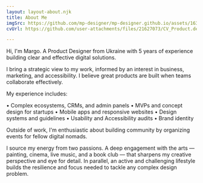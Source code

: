 ```yaml
---
layout: layout-about.njk
title: About Me
imgSrc: https://github.com/mp-designer/mp-designer.github.io/assets/163604385/b7baf736-8248-43a3-87f7-d13bbcf7641b
cvUrl: https://github.com/user-attachments/files/21627073/CV_Product.designer_PerevalovaM.pdf

---
```


Hi, I'm Margo. A Product Designer from Ukraine with 5 years of experience building clear and effective digital solutions.

I bring a strategic view to my work, informed by an interest in business, marketing, and accessibility. I believe great products are built when teams collaborate effectively.

My experience includes:

• Complex ecosystems, CRMs, and admin panels
• MVPs and concept design for startups
• Mobile apps and responsive websites
• Design systems and guidelines
• Usability and Accessibility audits
• Brand identity

Outside of work, I'm enthusiastic about building community by organizing events for fellow digital nomads. 

I source my energy from two passions. A deep engagement with the arts — painting, cinema, live music, and a book club — that sharpens my creative perspective and eye for detail. In parallel, an active and challenging lifestyle builds the resilience and focus needed to tackle any complex design problem.
